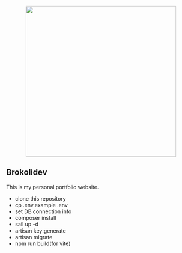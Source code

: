 <p align="center"><a href="https://laravel.com" target="_blank"><img src="https://raw.githubusercontent.com/laravel/art/master/logo-lockup/5%20SVG/2%20CMYK/1%20Full%20Color/laravel-logolockup-cmyk-red.svg" width="400"></a></p>

## Brokolidev

This is my personal portfolio website.

- clone this repository
- cp .env.example .env
- set DB connection info
- composer install
- sail up -d
- artisan key:generate
- artisan migrate
- npm run build(for vite)